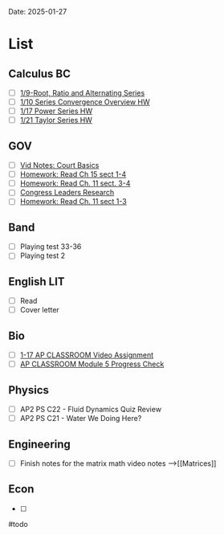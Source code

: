 Date:  2025-01-27
# List

## Calculus BC
- [ ] [1/9-Root, Ratio and Alternating Series](https://cvilleschools.instructure.com/courses/42438/assignments/599059/submissions/5256)
- [ ] [1/10 Series Convergence Overview HW](https://cvilleschools.instructure.com/courses/42438/assignments/599060/submissions/5256)
- [ ] [1/17 Power Series HW](https://cvilleschools.instructure.com/courses/42438/assignments/599082/submissions/5256)
- [ ] [1/21 Taylor Series HW](https://cvilleschools.instructure.com/courses/42438/assignments/599080/submissions/5256)
## GOV
- [ ] [Vid Notes: Court Basics](https://cvilleschools.instructure.com/courses/42495/assignments/622261/submissions/5256)
- [ ] [Homework: Read Ch 15 sect 1-4](https://cvilleschools.instructure.com/courses/42495/assignments/622259/submissions/5256)
- [ ] [Homework: Read Ch. 11 sect. 3-4](https://cvilleschools.instructure.com/courses/42495/assignments/621335/submissions/5256)
- [ ] [Congress Leaders Research](https://cvilleschools.instructure.com/courses/42495/assignments/621333/submissions/5256)
- [ ] [Homework: Read Ch. 11 sect 1-3](https://cvilleschools.instructure.com/courses/42495/assignments/621334/submissions/5256)
## Band 
- [ ] Playing test 33-36
- [ ] Playing test 2 
## English LIT
- [ ] Read
- [ ] Cover letter
## Bio
- [ ] [1-17 AP CLASSROOM Video Assignment](https://virtualvirginia.instructure.com/courses/18059/assignments/1361977/submissions/209690)
- [ ] [AP CLASSROOM Module 5 Progress Check](https://virtualvirginia.instructure.com/courses/18059/assignments/1361978/submissions/209690)
## Physics 
- [ ] AP2 PS C22 - Fluid Dynamics Quiz Review
- [ ] AP2 PS C21 - Water We Doing Here?
## Engineering
- [ ]  Finish notes for the matrix math video notes -->[[Matrices]]
## Econ
- [ ] 

#todo